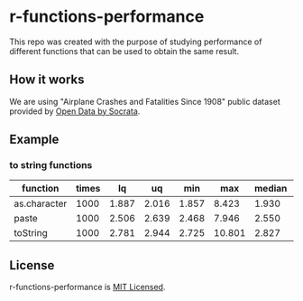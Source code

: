 # r-functions-performance

This repo was created with the purpose of studying performance of different functions that can be used to obtain the same result.

## How it works

We are using "Airplane Crashes and Fatalities Since 1908" public dataset provided by [Open Data by Socrata](https://opendata.socrata.com/Government/Airplane-Crashes-and-Fatalities-Since-1908/q2te-8cvq).

## Example

### to string functions

function | times | lq | uq | min | max | median | avg
--- | --- | --- | --- | --- | --- | --- | ---
as.character | 1000 | 1.887 | 2.016 | 1.857 |  8.423 | 1.930 | 2.024
paste | 1000 | 2.506 | 2.639 | 2.468 |  7.946 | 2.550 | 2.655
toString | 1000 | 2.781 | 2.944 | 2.725 | 10.801 | 2.827 | 2.972

## License

r-functions-performance is [MIT Licensed](LICENSE).
